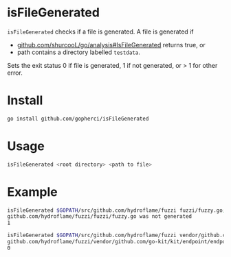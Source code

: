 # isFileGenerated

`isFileGenerated` checks if a file is generated. A file is generated if

- [github.com/shurcooL/go/analysis#IsFileGenerated](https://godoc.org/github.com/shurcooL/go/analysis#IsFileGenerated) returns true, or
- path contains a directory labelled `testdata`.

Sets the exit status 0 if file is generated, 1 if not generated, or > 1 for other error.

# Install

```bash
go install github.com/gopherci/isFileGenerated
```

# Usage

```bash
isFileGenerated <root directory> <path to file>
```

# Example

```bash
isFileGenerated $GOPATH/src/github.com/hydroflame/fuzzi fuzzi/fuzzy.go; echo $?
github.com/hydroflame/fuzzi/fuzzi/fuzzy.go was not generated
1
```

```bash
isFileGenerated $GOPATH/src/github.com/hydroflame/fuzzi vendor/github.com/go-kit/kit/endpoint/endpoint.go; echo $?
github.com/hydroflame/fuzzi/vendor/github.com/go-kit/kit/endpoint/endpoint.go was generated
0
```


